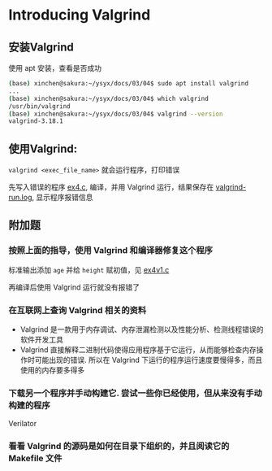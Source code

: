 # Introducing Valgrind
## 安装Valgrind
使用 apt 安装，查看是否成功

```sh
(base) xinchen@sakura:~/ysyx/docs/03/04$ sudo apt install valgrind
...
(base) xinchen@sakura:~/ysyx/docs/03/04$ which valgrind
/usr/bin/valgrind
(base) xinchen@sakura:~/ysyx/docs/03/04$ valgrind --version
valgrind-3.18.1
```

## 使用Valgrind: 
`valgrind <exec_file_name>` 就会运行程序，打印错误

先写入错误的程序 [ex4.c](./ex4.c), 编译，并用 Valgrind 运行，结果保存在 [valgrind-run.log](./valgrind-run.log), 显示程序报错信息

## 附加题
### 按照上面的指导，使用 Valgrind 和编译器修复这个程序
标准输出添加 `age` 并给 `height` 赋初值，见 [ex4v1.c](./ex4v1.c)

再编译后使用 Valgrind 运行就没有报错了

### 在互联网上查询 Valgrind 相关的资料
- Valgrind 是一款用于内存调试、内存泄漏检测以及性能分析、检测线程错误的软件开发工具
- Valgrind 直接解释二进制代码使得应用程序基于它运行，从而能够检查内存操作时可能出现的错误. 所以在 Valgrind 下运行的程序运行速度要慢得多，而且使用的内存要多得多

### 下载另一个程序并手动构建它. 尝试一些你已经使用，但从来没有手动构建的程序
Verilator

### 看看 Valgrind 的源码是如何在目录下组织的，并且阅读它的 Makefile 文件